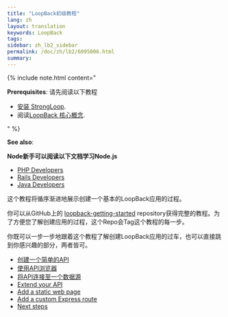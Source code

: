 ```yaml
---
title: "LoopBack初级教程"
lang: zh
layout: translation
keywords: LoopBack
tags:
sidebar: zh_lb2_sidebar
permalink: /doc/zh/lb2/6095006.html
summary:
---
```


{% include note.html content="

**Prerequisites**: 请先阅读以下教程

*   [安装 StrongLoop](/doc/zh/lb2/6095101.html).
*   阅读[LoopBack 核心概念](/doc/zh/lb2/6095111.html).

" %}

**See also**:

**Node新手可以阅读以下文档学习Node.js**

*   [PHP Developers](http://strongloop.com/strongblog/node-js-php-get-started/)
*   [Rails Developers](http://strongloop.com/strongblog/node-js-ruby-on-rails-getting-started/)
*   [Java Developers](http://strongloop.com/strongblog/node-js-java-getting-started/)

这个教程将循序渐进地展示创建一个基本的LoopBack应用的过程。

你可以从GitHub上的 [loopback-getting-started](https://github.com/strongloop/loopback-getting-started) repository获得完整的教程。为了方便您了解创建应用的过程，这个Repo会Tag这个教程的每一步。

你既可以一步一步地跟着这个教程了解创建LoopBack应用的过车，也可以直接跳到你感兴趣的部分，两者皆可。

*   [创建一个简单的API](/doc/{{page.lang}}/lb2/6095007.html)
*   [使用API浏览器](/doc/{{page.lang}}/lb2/6095009.html)
*   [将API连接至一个数据源](/doc/{{page.lang}}/lb2/6095008.html)
*   [Extend your API](/doc/{{page.lang}}/lb2/Extend-your-API.html)
*   [Add a static web page](/doc/{{page.lang}}/lb2/Add-a-static-web-page.html)
*   [Add a custom Express route](/doc/{{page.lang}}/lb2/Add-a-custom-Express-route.html)
*   [Next steps](/doc/{{page.lang}}/lb2/Next-steps.html)
